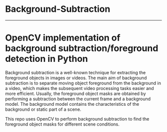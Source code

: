 # Background-Subtraction #
- - - - 
**OpenCV implementation of background subtraction/foreground detection in Python**
===================

Background subtraction is a well-known technique for extracting the foreground objects in images
or videos. The main aim of background subtraction is to separate moving object foreground from
the background in a video, which makes the subsequent video processing tasks easier and more
efficient. Usually, the foreground object masks are obtained by performing a subtraction between
the current frame and a background model. The background model contains the characteristics of
the background or static part of a scene.

This repo uses OpenCV to perform background subtraction to find the foreground object masks for different scene conditions.
